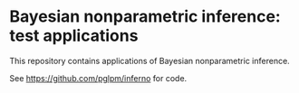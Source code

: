 # Bayesian nonparametric inference: test applications
This repository contains applications of Bayesian nonparametric inference.

See https://github.com/pglpm/inferno for code.
